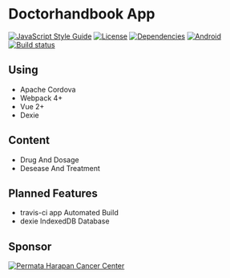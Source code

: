 # Doctorhandbook App

[![JavaScript Style Guide](https://img.shields.io/badge/code_style-standard-brightgreen.svg?style=flat-square)](https://standardjs.com)
[![License](https://img.shields.io/badge/license-MIT-green.svg?style=flat-square)](https://github.com/idnesdotlink/doctorhandbook-app/blob/master/LICENSE)
[![Dependencies](https://img.shields.io/david/idnesdotlink/doctorhandbook-app.svg?style=flat-square)](https://david-dm.org/idnesdotlink/doctorhandbook-app)
[![Android](https://img.shields.io/badge/platform-Android-orange.svg?style=flat-square)](https://github.com/idnesdotlink/doctorhandbook-app)
[![Build status](https://img.shields.io/travis/idnesdotlink/doctorhandbook-app/master.svg?logo=travis&style=flat-square)](https://travis-ci.org/idnesdotlink/doctorhandbook-app)

## Using

* Apache Cordova
* Webpack 4+
* Vue 2+
* Dexie

## Content

* Drug And Dosage
* Desease And Treatment

## Planned Features

* travis-ci app Automated Build
* dexie IndexedDB Database

## Sponsor

[![Permata Harapan Cancer Center](https://phcc.co.id/img/logo/phcc.svg)](https://phcc.co.id)
